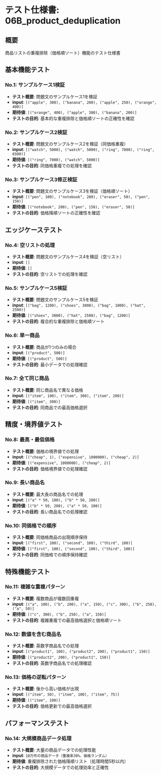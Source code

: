 # テスト仕様書: 06B_product_deduplication

## 概要
商品リストの重複排除（価格順ソート）機能のテスト仕様書

## 基本機能テスト

### No.1: サンプルケース1検証
- **テスト概要**: 問題文のサンプルケース1を検証
- **input**: `[("apple", 300), ("banana", 200), ("apple", 250), ("orange", 400)]`
- **期待値**: `[("orange", 400), ("apple", 300), ("banana", 200)]`
- **テストの目的**: 基本的な重複排除と価格順ソートの正確性を確認

### No.2: サンプルケース2検証
- **テスト概要**: 問題文のサンプルケース2を検証（同価格重複）
- **input**: `[("watch", 5000), ("watch", 5000), ("ring", 7000), ("ring", 6500)]`
- **期待値**: `[("ring", 7000), ("watch", 5000)]`
- **テストの目的**: 同価格重複での処理を確認

### No.3: サンプルケース3修正検証
- **テスト概要**: 問題文のサンプルケース3を検証（価格順ソート）
- **input**: `[("pen", 100), ("notebook", 200), ("eraser", 50), ("pen", 150)]`
- **期待値**: `[("notebook", 200), ("pen", 150), ("eraser", 50)]`
- **テストの目的**: 価格降順ソートの正確性を確認

## エッジケーステスト

### No.4: 空リストの処理
- **テスト概要**: 問題文のサンプルケース4を検証（空リスト）
- **input**: `[]`
- **期待値**: `[]`
- **テストの目的**: 空リストでの処理を確認

### No.5: サンプルケース5検証
- **テスト概要**: 問題文のサンプルケース5を検証
- **input**: `[("bag", 1200), ("shoes", 3000), ("bag", 1000), ("hat", 2500)]`
- **期待値**: `[("shoes", 3000), ("hat", 2500), ("bag", 1200)]`
- **テストの目的**: 複合的な重複排除と価格順ソート

### No.6: 単一商品
- **テスト概要**: 商品が1つのみの場合
- **input**: `[("product", 500)]`
- **期待値**: `[("product", 500)]`
- **テストの目的**: 最小データでの処理確認

### No.7: 全て同じ商品
- **テスト概要**: 同じ商品名で異なる価格
- **input**: `[("item", 100), ("item", 300), ("item", 200)]`
- **期待値**: `[("item", 300)]`
- **テストの目的**: 同商品での最高価格選択

## 精度・境界値テスト

### No.8: 最高・最低価格
- **テスト概要**: 価格の境界値での処理
- **input**: `[("cheap", 1), ("expensive", 1000000), ("cheap", 2)]`
- **期待値**: `[("expensive", 1000000), ("cheap", 2)]`
- **テストの目的**: 価格境界値での処理確認

### No.9: 長い商品名
- **テスト概要**: 最大長の商品名での処理
- **input**: `[("a" * 50, 100), ("b" * 50, 200)]`
- **期待値**: `[("b" * 50, 200), ("a" * 50, 100)]`
- **テストの目的**: 長い商品名での処理確認

### No.10: 同価格での順序
- **テスト概要**: 同価格商品の出現順序保持
- **input**: `[("first", 100), ("second", 100), ("third", 100)]`
- **期待値**: `[("first", 100), ("second", 100), ("third", 100)]`
- **テストの目的**: 同価格での順序保持確認

## 特殊機能テスト

### No.11: 複雑な重複パターン
- **テスト概要**: 複数商品が複数回重複
- **input**: `[("a", 100), ("b", 200), ("a", 150), ("c", 300), ("b", 250), ("a", 50)]`
- **期待値**: `[("c", 300), ("b", 250), ("a", 150)]`
- **テストの目的**: 複雑重複での最高価格選択と価格順ソート

### No.12: 数値を含む商品名
- **テスト概要**: 英数字商品名での処理
- **input**: `[("product1", 100), ("product2", 200), ("product1", 150)]`
- **期待値**: `[("product2", 200), ("product1", 150)]`
- **テストの目的**: 英数字商品名での処理確認

### No.13: 価格の逆転パターン
- **テスト概要**: 後から高い価格が出現
- **input**: `[("item", 50), ("item", 100), ("item", 75)]`
- **期待値**: `[("item", 100)]`
- **テストの目的**: 価格更新での最高価格選択

## パフォーマンステスト

### No.14: 大規模商品データ処理
- **テスト概要**: 大量の商品データでの処理性能
- **input**: `10万件の商品データ（重複率30%、価格ランダム）`
- **期待値**: 重複排除された価格降順リスト（処理時間5秒以内）
- **テストの目的**: 大規模データでの処理効率と正確性
